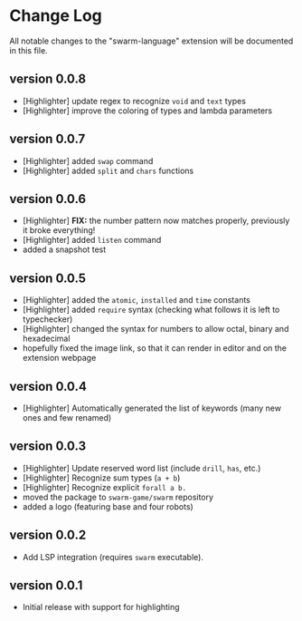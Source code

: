 # Change Log

All notable changes to the "swarm-language" extension will be documented in this file.

## version 0.0.8
- [Highlighter] update regex to recognize `void` and `text` types
- [Highlighter] improve the coloring of types and lambda parameters

## version 0.0.7
- [Highlighter] added `swap` command
- [Highlighter] added `split` and `chars` functions

## version 0.0.6
- [Highlighter] **FIX:** the number pattern now matches properly, previously it broke everything!
- [Highlighter] added `listen` command
- added a snapshot test

## version 0.0.5
- [Highlighter] added the `atomic`, `installed` and `time` constants
- [Highlighter] added `require` syntax (checking what follows it is left to typechecker)
- [Highlighter] changed the syntax for numbers to allow octal, binary and hexadecimal
- hopefully fixed the image link, so that it can render in editor and on the extension webpage

## version 0.0.4
- [Highlighter] Automatically generated the list of keywords (many new ones and few renamed)

## version 0.0.3

- [Highlighter] Update reserved word list (include `drill`, `has`, etc.)
- [Highlighter] Recognize sum types (`a + b`)
- [Highlighter] Recognize explicit `forall a b.`
- moved the package to `swarm-game/swarm` repository
- added a logo (featuring base and four robots)

## version 0.0.2

- Add LSP integration (requires `swarm` executable).

## version 0.0.1

- Initial release with support for highlighting
